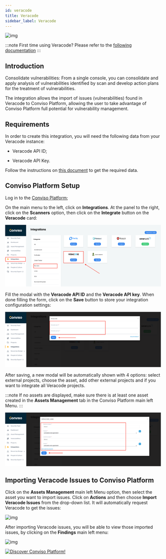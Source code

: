 ```yaml
---
id: veracode
title: Veracode
sidebar_label: Veracode
---
```


<div style={{textAlign: 'center'}}>

![img](../../static/img/veracode.png)

</div>

:::note
First time using Veracode? Please refer to the [following documentation](https://docs.veracode.com/)
:::

## Introduction

Consolidate vulnerabilities: From a single console, you can consolidate and apply analysis of vulnerabilities identified by scan and develop action plans for the treatment of vulnerabilities.

The integration allows the import of issues (vulnerabilities) found in Veracode to Conviso Platform, allowing the user to take advantage of Conviso Platform full potential for vulnerability management.

## Requirements

In order to create this integration, you will need the following data from your Veracode instance:

- Veracode API ID;

- Veracode API Key.

Follow the instructions on [this document](https://docs.veracode.com/r/admin_api) to get the required data.

## Conviso Platform Setup

Log in to the [Conviso Platform](https://app.convisoappsec.com);

On the main menu to the left, click on **Integrations**. At the panel to the right, click on the **Scanners** option, then click on the **Integrate** button on the **Veracode** card:

<div style={{textAlign: 'center'}}>

![img](../../static/img/veracode-img1.png)

</div>

Fill the modal with the **Veracode API ID** and the **Veracode API key**. When done filling the form, click on the **Save** button to store your integration configuration settings:

<div style={{textAlign: 'center'}}>

![img](../../static/img/veracode-img2.png)

</div>

After saving, a new modal will be automatically shown with 4 options: select external projects, choose the asset, add other external projects and if you want to integrate all Veracode projects.

:::note
If no assets are displayed, make sure there is at least one asset created in the **Assets Management** tab in the Conviso Platform main left Menu.
:::

<div style={{textAlign: 'center'}}>

![img](../../static/img/veracode-img3.png)

</div>

## Importing Veracode Issues to Conviso Platform

Click on the **Assets Management** main left Menu option, then select the asset you want to import issues. Click on **Actions** and then choose **Import Veracode Issues** from the drop-down list. It will automatically request Veracode to get the issues:

<div style={{textAlign: 'center'}}>

![img](../../static/img/veracode-img4.png)

</div>

After importing Veracode issues, you will be able to view those imported issues, by clicking on the **Findings** main left menu:

<div style={{textAlign: 'center'}}>

![img](../../static/img/veracode-img5.png)

</div>

[![Discover Conviso Platform!](https://no-cache.hubspot.com/cta/default/5613826/interactive-125788977029.png)](https://cta-service-cms2.hubspot.com/web-interactives/public/v1/track/redirect?encryptedPayload=AVxigLKtcWzoFbzpyImNNQsXC9S54LjJuklwM39zNd7hvSoR%2FVTX%2FXjNdqdcIIDaZwGiNwYii5hXwRR06puch8xINMyL3EXxTMuSG8Le9if9juV3u%2F%2BX%2FCKsCZN1tLpW39gGnNpiLedq%2BrrfmYxgh8G%2BTcRBEWaKasQ%3D&webInteractiveContentId=125788977029&portalId=5613826)